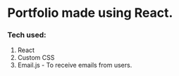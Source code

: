 # Portfolio made using React.

### Tech used:
1. React
1. Custom CSS
1. Email.js - To receive emails from users. 